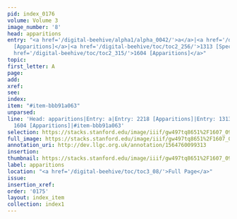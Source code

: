 ```yaml
---
pid: index_0176
volume: Volume 3
image_number: '8'
head: apparitions
entry: "<a href='/digital-beehive/alpha1/alpha_0042/'>a</a>|<a href='/digital-beehive/toc/toc2_387/'>2218
  [Apparitions]</a>|<a href='/digital-beehive/toc/toc2_256/'>1313 [Spectres]</a>|<a
  href='/digital-beehive/toc/toc2_315/'>1604 [Apparitions]</a>"
topic: 
first_letter: A
page: 
add: 
xref: 
see: 
index: 
item: "#item-bbb91a063"
unparsed: 
line: 'Head: apparitions|Entry: a|Entry: 2218 [Apparitions]|Entry: 1313 [Spectres]|Entry:
  1604 [Apparitions]|#item-bbb91a063'
selection: https://stacks.stanford.edu/image/iiif/gw497tq8651%2F1607_0951/1101,1266,712,135/full/0/default.jpg
full_image: https://stacks.stanford.edu/image/iiif/gw497tq8651%2F1607_0951/full/full/0/default.jpg
annotation_uri: http://dev.llgc.org.uk/annotation/1564760099313
insertion: 
thumbnail: https://stacks.stanford.edu/image/iiif/gw497tq8651%2F1607_0951/1101,1266,712,135/150,/0/default.jpg
label: apparitions
location: "<a href='/digital-beehive/toc/toc3_08/'>Full Page</a>"
issue: 
insertion_xref: 
order: '0175'
layout: index_item
collection: index1
---
```

